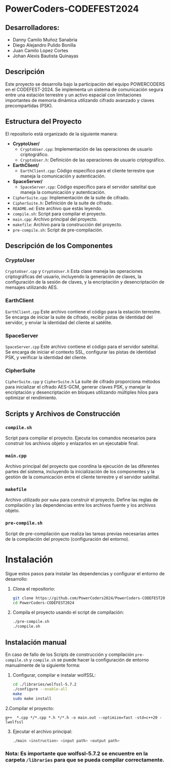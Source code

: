 # PowerCoders-CODEFEST2024
## Desarrolladores:
- Danny Camilo Muñoz Sanabria
- Diego Alejandro Pulido Bonilla
- Juan Camilo Lopez Cortes
- Johan Alexis Bautista Quinayas

## Descripción
Este proyecto se desarrolla bajo la participación del equipo POWERCODERS en el CODEFEST-2024. Se implementa un sistema de comunicación segura entre una estación terrestre y un activo espacial con limitaciones importantes de memoria dinámica utilizando cifrado avanzado y claves precompartidas (PSK). 

## Estructura del Proyecto
El repositorio está organizado de la siguiente manera:

- **CryptoUser/**
  - `CryptoUser.cpp`: Implementación de las operaciones de usuario criptográfico.
  - `CryptoUser.h`: Definición de las operaciones de usuario criptográfico.
- **EarthClient/**
  - `EarthClient.cpp`: Código específico para el cliente terrestre que maneja la comunicación y autenticación.
- **SpaceServer/**
  - `SpaceServer.cpp`: Código específico para el servidor satelital que maneja la comunicación y autenticación.
- `CipherSuite.cpp`: Implementación de la suite de cifrado.
- `CipherSuite.h`: Definición de la suite de cifrado.
- `README.md`: Este archivo que estás leyendo.
- `compile.sh`: Script para compilar el proyecto.
- `main.cpp`: Archivo principal del proyecto.
- `makefile`: Archivo para la construcción del proyecto.
- `pre-compile.sh`: Script de pre-compilación.

## Descripción de los Componentes
### CryptoUser
`CryptoUser.cpp` y `CryptoUser.h`
Esta clase maneja las operaciones criptográficas del usuario, incluyendo la generación de claves, la configuración de la sesión de claves, y la encriptación y desencriptación de mensajes utilizando AES.
### EarthClient
`EarthClient.cpp`
Este archivo contiene el código para la estación terrestre. Se encarga de iniciar la suite de cifrado, recibir pistas de identidad del servidor, y enviar la identidad del cliente al satélite.
### SpaceServer
`SpaceServer.cpp`
Este archivo contiene el código para el servidor satelital. Se encarga de iniciar el contexto SSL, configurar las pistas de identidad PSK, y verificar la identidad del cliente.
### CipherSuite
`CipherSuite.cpp` y `CipherSuite.h`
La suite de cifrado proporciona métodos para inicializar el cifrado AES-GCM, generar claves PSK, y manejar la encriptación y desencriptación en bloques utilizando múltiples hilos para optimizar el rendimiento.
## Scripts y Archivos de Construcción
### `compile.sh`
Script para compilar el proyecto. Ejecuta los comandos necesarios para construir los archivos objeto y enlazarlos en un ejecutable final.
### `main.cpp`
Archivo principal del proyecto que coordina la ejecución de las diferentes partes del sistema, incluyendo la inicialización de los componentes y la gestión de la comunicación entre el cliente terrestre y el servidor satelital.
### `makefile`
Archivo utilizado por `make` para construir el proyecto. Define las reglas de compilación y las dependencias entre los archivos fuente y los archivos objeto.
### `pre-compile.sh`
Script de pre-compilación que realiza las tareas previas necesarias antes de la compilación del proyecto (configuración del entorno).

# Instalación
Sigue estos pasos para instalar las dependencias y configurar el entorno de desarrollo:

1. Clona el repositorio:
   ```sh
   git clone https://github.com/PowerCoders2024/PowerCoders-CODEFEST2024.git
   cd PowerCoders-CODEFEST2024
   
2. Compila el proyecto usando el script de compilación:
   ```sh
   ./pre-compile.sh
   ./compile.sh

## Instalación manual 
En caso de fallo de los Scripts de construcción y compilación `pre-compile.sh` y `compile.sh` se puede hacer la configuración de entorno manualmente de la siguiente forma:

1. Configurar, compilar e instalar wolfSSL:
    ```sh
    cd ./libraries/wolfssl-5.7.2
    ./configure --enable-all
    make
    sudo make install
2.Compilar el proyecto:
    
    g++  *.cpp */*.cpp *.h */*.h -o main.out --optimize=fast -std=c++20 -lwolfssl

3. Ejecutar el archivo principal:

    ```sh
    ./main <instruction> <input path> <output path>

### Nota: Es importante que wolfssl-5.7.2 se encuentre en la carpeta `/libraries` para que se pueda compilar correctamente. 
